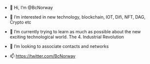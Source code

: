 - 👋 Hi, I’m @BcNorway
- 👀 I’m interested in new technology, blockchain, IOT, Difi, NFT, DAG, Crypto etc
- 🌱 I’m currently trying to learn as much as possible about the new exciting technological world. The 4. Industrial Revolution
- 💞️ I’m looking to associate contacts and networks

- 📫 https://twitter.com/BcNorway

<!---
BcNorway/BcNorway is a ✨ special ✨ repository because its `README.md` (this file) appears on your GitHub profile.
You can click the Preview link to take a look at your changes.
--->
